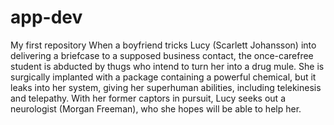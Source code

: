 # app-dev
My first repository
When a boyfriend tricks Lucy (Scarlett Johansson) into delivering a briefcase to a supposed business contact, the once-carefree student is abducted by thugs who intend to turn her into a drug mule. She is surgically implanted with a package containing a powerful chemical, but it leaks into her system, giving her superhuman abilities, including telekinesis and telepathy. With her former captors in pursuit, Lucy seeks out a neurologist (Morgan Freeman), who she hopes will be able to help her.
